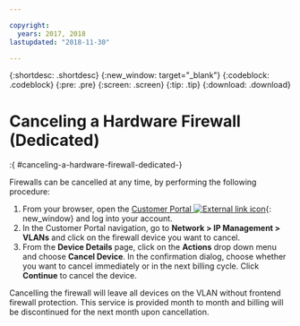 ```yaml
---

copyright:
  years: 2017, 2018
lastupdated: "2018-11-30"

---
```


{:shortdesc: .shortdesc}
{:new_window: target="_blank"}
{:codeblock: .codeblock}
{:pre: .pre}
{:screen: .screen}
{:tip: .tip}
{:download: .download}

# Canceling a Hardware Firewall (Dedicated)
:{ #canceling-a-hardware-firewall-dedicated-}

Firewalls can be cancelled at any time, by performing the following procedure:

1. From your browser, open the [Customer Portal ![External link icon](../../icons/launch-glyph.svg "External link icon")](https://control.softlayer.com/){: new_window} and log into your account.
2. In the Customer Portal navigation, go to **Network > IP Management > VLANs** and click on the firewall device you want to cancel.
3. From the **Device Details** page, click on the **Actions** drop down menu and choose **Cancel Device**. In the confirmation dialog, choose whether you want to cancel immediately or in the next billing cycle. Click **Continue** to cancel the device.

Cancelling the firewall will leave all devices on the VLAN without frontend firewall protection. This service is provided month to month and billing will be discontinued for the next month upon cancellation.